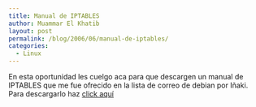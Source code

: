 ```yaml
---
title: Manual de IPTABLES
author: Muammar El Khatib
layout: post
permalink: /blog/2006/06/manual-de-iptables/
categories:
  - Linux
---
```

En esta oportunidad les cuelgo aca para que descargen un manual de IPTABLES que me fue ofrecido en la lista de correo de debian por Iñaki.  
Para descargarlo haz [click aquí][1]

 [1]: http://www.muammar.me/blog/iptables.pdf "Manual IPTABLE"